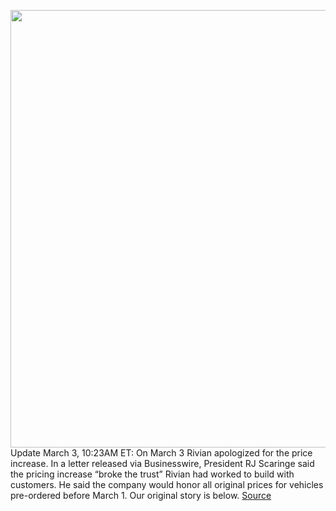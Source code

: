 <img src='https://cdn.vox-cdn.com/thumbor/SIbNYPnl0ULYCYAOmsASMUFKM1k=/0x0:2040x1360/1200x800/filters:focal(857x517:1183x843)/cdn.vox-cdn.com/uploads/chorus_image/image/70571872/mclark_210923_4776_0010.0.jpg' width='700px' /><br/>
Update March 3, 10:23AM ET: On March 3 Rivian apologized for the price increase. In a letter released via Businesswire, President RJ Scaringe said the pricing increase “broke the trust” Rivian had worked to build with customers. He said the company would honor all original prices for vehicles pre-ordered before March 1. Our original story is below.
<a href='https://www.theverge.com/2022/3/2/22958066/rivian-price-increase-r1t-r1s-for-new-and-existing-reservations'> Source <a/>